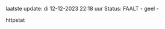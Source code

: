 laatste update: 
di 12-12-2023 22:18   uur 
Status: FAALT - geel - 
<div class="service Y">httpstat</div>